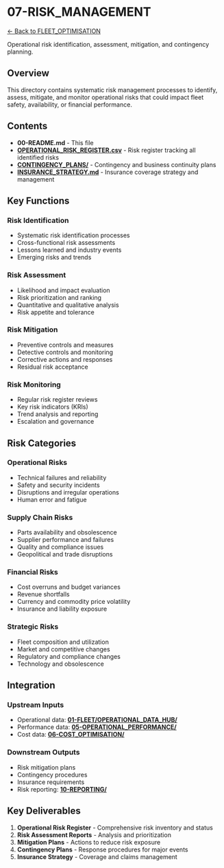 # 07-RISK_MANAGEMENT


[← Back to FLEET_OPTIMISATION](../00-README.md)

Operational risk identification, assessment, mitigation, and contingency planning.

## Overview

This directory contains systematic risk management processes to identify, assess, mitigate, and monitor operational risks that could impact fleet safety, availability, or financial performance.

## Contents

- **00-README.md** - This file
- **[OPERATIONAL_RISK_REGISTER.csv](OPERATIONAL_RISK_REGISTER.csv)** - Risk register tracking all identified risks
- **[CONTINGENCY_PLANS/](CONTINGENCY_PLANS/)** - Contingency and business continuity plans
- **[INSURANCE_STRATEGY.md](INSURANCE_STRATEGY.md)** - Insurance coverage strategy and management

## Key Functions

### Risk Identification
- Systematic risk identification processes
- Cross-functional risk assessments
- Lessons learned and industry events
- Emerging risks and trends

### Risk Assessment
- Likelihood and impact evaluation
- Risk prioritization and ranking
- Quantitative and qualitative analysis
- Risk appetite and tolerance

### Risk Mitigation
- Preventive controls and measures
- Detective controls and monitoring
- Corrective actions and responses
- Residual risk acceptance

### Risk Monitoring
- Regular risk register reviews
- Key risk indicators (KRIs)
- Trend analysis and reporting
- Escalation and governance

## Risk Categories

### Operational Risks
- Technical failures and reliability
- Safety and security incidents
- Disruptions and irregular operations
- Human error and fatigue

### Supply Chain Risks
- Parts availability and obsolescence
- Supplier performance and failures
- Quality and compliance issues
- Geopolitical and trade disruptions

### Financial Risks
- Cost overruns and budget variances
- Revenue shortfalls
- Currency and commodity price volatility
- Insurance and liability exposure

### Strategic Risks
- Fleet composition and utilization
- Market and competitive changes
- Regulatory and compliance changes
- Technology and obsolescence

## Integration

### Upstream Inputs
- Operational data: **[01-FLEET/OPERATIONAL_DATA_HUB/](../../OPERATIONAL_DATA_HUB/)**
- Performance data: **[05-OPERATIONAL_PERFORMANCE/](../05-OPERATIONAL_PERFORMANCE/)**
- Cost data: **[06-COST_OPTIMISATION/](../06-COST_OPTIMISATION/)**

### Downstream Outputs
- Risk mitigation plans
- Contingency procedures
- Insurance requirements
- Risk reporting: **[10-REPORTING/](../10-REPORTING/)**

## Key Deliverables

1. **Operational Risk Register** - Comprehensive risk inventory and status
2. **Risk Assessment Reports** - Analysis and prioritization
3. **Mitigation Plans** - Actions to reduce risk exposure
4. **Contingency Plans** - Response procedures for major events
5. **Insurance Strategy** - Coverage and claims management

